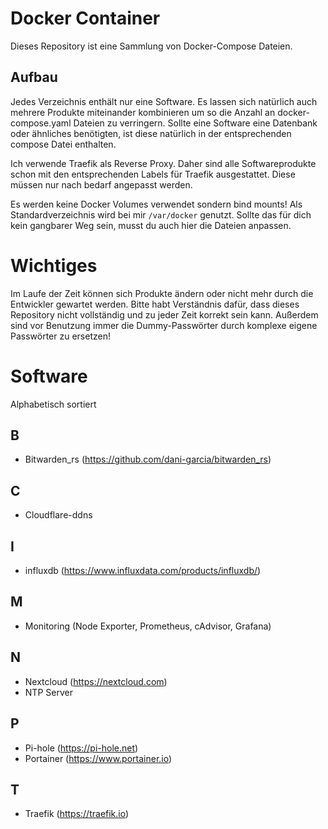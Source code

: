 # Docker Container

Dieses Repository ist eine Sammlung von Docker-Compose Dateien. 

## Aufbau
Jedes Verzeichnis enthält nur eine Software. Es lassen sich natürlich auch mehrere Produkte miteinander kombinieren um so die Anzahl an docker-compose.yaml Dateien zu verringern. Sollte eine Software eine Datenbank oder ähnliches benötigten, ist diese natürlich in der entsprechenden compose Datei enthalten.

Ich verwende Traefik als Reverse Proxy. Daher sind alle Softwareprodukte schon mit den entsprechenden Labels für Traefik ausgestattet. Diese müssen nur nach bedarf angepasst werden.

Es werden keine Docker Volumes verwendet sondern bind mounts! Als Standardverzeichnis wird bei mir ````/var/docker```` genutzt. Sollte das für dich kein gangbarer Weg sein, musst du auch hier die Dateien anpassen.

# Wichtiges
Im Laufe der Zeit können sich Produkte ändern oder nicht mehr durch die Entwickler gewartet werden. Bitte habt Verständnis dafür, dass dieses Repository nicht vollständig und zu jeder Zeit korrekt sein kann. Außerdem sind vor Benutzung immer die Dummy-Passwörter durch komplexe eigene Passwörter zu ersetzen!

# Software
Alphabetisch sortiert

## B
* Bitwarden_rs (https://github.com/dani-garcia/bitwarden_rs)

## C
* Cloudflare-ddns


## I
* influxdb (https://www.influxdata.com/products/influxdb/)

## M
* Monitoring (Node Exporter, Prometheus, cAdvisor, Grafana)

## N
* Nextcloud (https://nextcloud.com)
* NTP Server

## P
* Pi-hole (https://pi-hole.net)
* Portainer (https://www.portainer.io)

## T
* Traefik (https://traefik.io)
